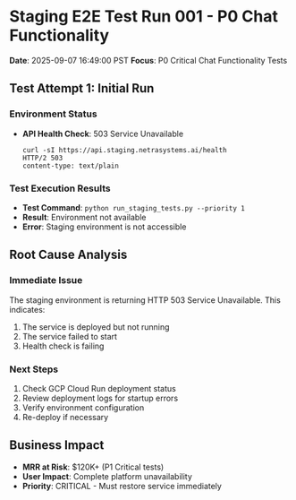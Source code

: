 # Staging E2E Test Run 001 - P0 Chat Functionality
**Date**: 2025-09-07 16:49:00 PST
**Focus**: P0 Critical Chat Functionality Tests

## Test Attempt 1: Initial Run

### Environment Status
- **API Health Check**: 503 Service Unavailable
  ```
  curl -sI https://api.staging.netrasystems.ai/health
  HTTP/2 503 
  content-type: text/plain
  ```

### Test Execution Results
- **Test Command**: `python run_staging_tests.py --priority 1`
- **Result**: Environment not available
- **Error**: Staging environment is not accessible

## Root Cause Analysis

### Immediate Issue
The staging environment is returning HTTP 503 Service Unavailable. This indicates:
1. The service is deployed but not running
2. The service failed to start
3. Health check is failing

### Next Steps
1. Check GCP Cloud Run deployment status
2. Review deployment logs for startup errors
3. Verify environment configuration
4. Re-deploy if necessary

## Business Impact
- **MRR at Risk**: $120K+ (P1 Critical tests)
- **User Impact**: Complete platform unavailability
- **Priority**: CRITICAL - Must restore service immediately